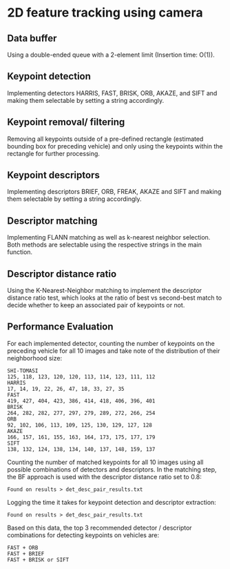 # 2D feature tracking using camera

## Data buffer

Using a double-ended queue with a 2-element limit (Insertion time: O(1)).

## Keypoint detection

Implementing detectors HARRIS, FAST, BRISK, ORB, AKAZE, and SIFT and making them selectable by setting a string accordingly.

## Keypoint removal/ filtering

Removing all keypoints outside of a pre-defined rectangle (estimated bounding box for preceding vehicle) and only using the keypoints within the rectangle for further processing.

## Keypoint descriptors

Implementing descriptors BRIEF, ORB, FREAK, AKAZE and SIFT and making them selectable by setting a string accordingly.

## Descriptor matching

Implementing FLANN matching as well as k-nearest neighbor selection. Both methods are selectable using the respective strings in the main function.

## Descriptor distance ratio

Using the K-Nearest-Neighbor matching to implement the descriptor distance ratio test, which looks at the ratio of best vs second-best match to decide whether to keep an associated pair of keypoints or not.


## Performance Evaluation

For each implemented detector, counting the number of keypoints on the preceding vehicle for all 10 images and take note of the distribution of their neighborhood size:

	SHI-TOMASI
    125, 118, 123, 120, 120, 113, 114, 123, 111, 112
    HARRIS
    17, 14, 19, 22, 26, 47, 18, 33, 27, 35
    FAST
    419, 427, 404, 423, 386, 414, 418, 406, 396, 401
    BRISK
    264, 282, 282, 277, 297, 279, 289, 272, 266, 254
    ORB
    92, 102, 106, 113, 109, 125, 130, 129, 127, 128
    AKAZE
    166, 157, 161, 155, 163, 164, 173, 175, 177, 179
    SIFT
    138, 132, 124, 138, 134, 140, 137, 148, 159, 137

Counting the number of matched keypoints for all 10 images using all possible combinations of detectors and descriptors. In the matching step, the BF approach is used with the descriptor distance ratio set to 0.8:

	Found on results > det_desc_pair_results.txt

Logging the time it takes for keypoint detection and descriptor extraction:

	Found on results > det_desc_pair_results.txt

Based on this data, the top 3 recommended detector / descriptor combinations for detecting keypoints on vehicles are:

	FAST + ORB
    FAST + BRIEF
    FAST + BRISK or SIFT
